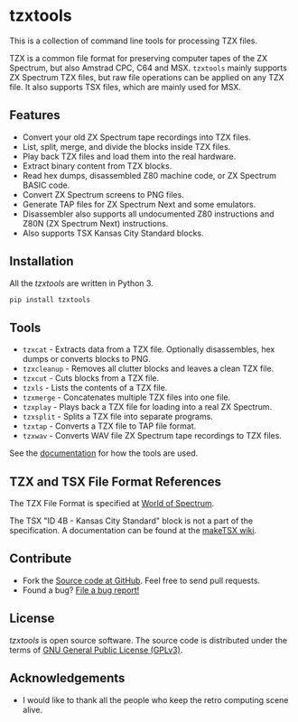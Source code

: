 # tzxtools

This is a collection of command line tools for processing TZX files.

TZX is a common file format for preserving computer tapes of the ZX Spectrum, but also Amstrad CPC, C64 and MSX. `tzxtools` mainly supports ZX Spectrum TZX files, but raw file operations can be applied on any TZX file. It also supports TSX files, which are mainly used for MSX.

## Features

* Convert your old ZX Spectrum tape recordings into TZX files.
* List, split, merge, and divide the blocks inside TZX files.
* Play back TZX files and load them into the real hardware.
* Extract binary content from TZX blocks.
* Read hex dumps, disassembled Z80 machine code, or ZX Spectrum BASIC code.
* Convert ZX Spectrum screens to PNG files.
* Generate TAP files for ZX Spectrum Next and some emulators.
* Disassembler also supports all undocumented Z80 instructions and Z80N (ZX Spectrum Next) instructions.
* Also supports TSX Kansas City Standard blocks.

## Installation

All the _tzxtools_ are written in Python 3.

```sh
pip install tzxtools
```

## Tools

* `tzxcat` - Extracts data from a TZX file. Optionally disassembles, hex dumps or converts blocks to PNG.
* `tzxcleanup` - Removes all clutter blocks and leaves a clean TZX file.
* `tzxcut` - Cuts blocks from a TZX file.
* `tzxls` - Lists the contents of a TZX file.
* `tzxmerge` - Concatenates multiple TZX files into one file.
* `tzxplay` - Plays back a TZX file for loading into a real ZX Spectrum.
* `tzxsplit` - Splits a TZX file into separate programs.
* `tzxtap` - Converts a TZX file to TAP file format.
* `tzxwav` - Converts WAV file ZX Spectrum tape recordings to TZX files.

See the [documentation](https://shredzone.org/docs/tzxtools/index.html) for how the tools are used.

## TZX and TSX File Format References

The TZX File Format is specified at [World of Spectrum](https://worldofspectrum.net/features/TZXformat.html).

The TSX "ID 4B - Kansas City Standard" block is not a part of the specification. A documentation can be found at the [makeTSX wiki](https://github.com/nataliapc/makeTSX/wiki/Tutorial-How-to-generate-TSX-files#14-the-new-4b-block).

## Contribute

* Fork the [Source code at GitHub](https://github.com/shred/tzxtools). Feel free to send pull requests.
* Found a bug? [File a bug report!](https://github.com/shred/tzxtools/issues)

## License

_tzxtools_ is open source software. The source code is distributed under the terms of [GNU General Public License (GPLv3)](https://www.gnu.org/licenses/gpl-3.0.en.html#content).

## Acknowledgements

* I would like to thank all the people who keep the retro computing scene alive.
